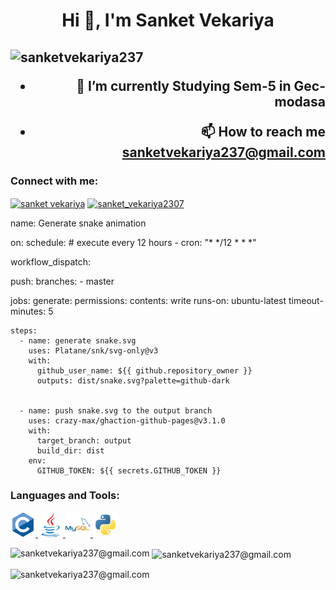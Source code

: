<h1 align="center">Hi 👋, I'm Sanket Vekariya</h1>
<h2 align="right" alt="codind" width="400" src="https://www.google.com/imgres?imgurl=https%3A%2F%2Fcdn.dribbble.com%2Fusers%2F1162077%2Fscreenshots%2F3848914%2Fprogrammer.gif&tbnid=ZmOH4FBlhx83-M&vet=12ahUKEwjP46Cvn-uAAxXp2jgGHRAUBJIQMygPegUIARCAAQ..i&imgrefurl=https%3A%2F%2Foutlane.co%2Fnow%2Fnew-shot-programmer-animation%2F&docid=hyRv46xL2D6dsM&w=800&h=600&q=coding%20animated%20images&ved=2ahUKEwjP46Cvn-uAAxXp2jgGHRAUBJIQMygPegUIARCAAQ">
<p align="left"> <img src="https://komarev.com/ghpvc/?username=sanketvekariya237&label=Profile%20views&color=0e75b6&style=flat" alt="sanketvekariya237" /> </p>

- 🔭 I’m currently Studying Sem-5 **in Gec-modasa**

- 📫 How to reach me **sanketvekariya237@gmail.com**

<h3 align="left">Connect with me:</h3>
<p align="left">
<a href="https://linkedin.com/in/sanket vekariya" target="blank"><img align="center" src="https://raw.githubusercontent.com/rahuldkjain/github-profile-readme-generator/master/src/images/icons/Social/linked-in-alt.svg" alt="sanket vekariya" height="30" width="40" /></a>
<a href="https://instagram.com/sanket_vekariya2307" target="blank"><img align="center" src="https://raw.githubusercontent.com/rahuldkjain/github-profile-readme-generator/master/src/images/icons/Social/instagram.svg" alt="sanket_vekariya2307" height="30" width="40" /></a>
</p>
name: Generate snake animation

on:
  schedule: # execute every 12 hours
    - cron: "* */12 * * *"

  workflow_dispatch:

  push:
    branches:
    - master

jobs:
  generate:
    permissions:
      contents: write
    runs-on: ubuntu-latest
    timeout-minutes: 5

    steps:
      - name: generate snake.svg
        uses: Platane/snk/svg-only@v3
        with:
          github_user_name: ${{ github.repository_owner }}
          outputs: dist/snake.svg?palette=github-dark


      - name: push snake.svg to the output branch
        uses: crazy-max/ghaction-github-pages@v3.1.0
        with:
          target_branch: output
          build_dir: dist
        env:
          GITHUB_TOKEN: ${{ secrets.GITHUB_TOKEN }}
<h3 align="left">Languages and Tools:</h3>
<p align="left"> <a href="https://www.cprogramming.com/" target="_blank" rel="noreferrer"> <img src="https://raw.githubusercontent.com/devicons/devicon/master/icons/c/c-original.svg" alt="c" width="40" height="40"/> </a> <a href="https://www.java.com" target="_blank" rel="noreferrer"> <img src="https://raw.githubusercontent.com/devicons/devicon/master/icons/java/java-original.svg" alt="java" width="40" height="40"/> </a> <a href="https://www.mysql.com/" target="_blank" rel="noreferrer"> <img src="https://raw.githubusercontent.com/devicons/devicon/master/icons/mysql/mysql-original-wordmark.svg" alt="mysql" width="40" height="40"/> </a> <a href="https://www.python.org" target="_blank" rel="noreferrer"> <img src="https://raw.githubusercontent.com/devicons/devicon/master/icons/python/python-original.svg" alt="python" width="40" height="40"/> </a> </p>

<p><img align="left" src="https://github-readme-stats.vercel.app/api/top-langs?username=sanketvekariya23&show_icons=true&locale=en&layout=compact" alt="sanketvekariya237@gmail.com" /></p>

<p>&nbsp;<img align="center" src="https://github-readme-stats.vercel.app/api?username=sanketvekariya23&show_icons=true&locale=en" alt="sanketvekariya237@gmail.com" /></p>

<p><img align="center" src="https://github-readme-streak-stats.herokuapp.com/?user=sanketvekariya23&" alt="sanketvekariya237@gmail.com" /></p>
